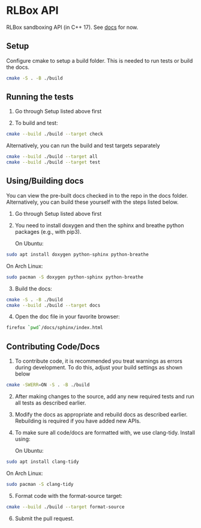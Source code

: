 # RLBox API

RLBox sandboxing API (in C++ 17). See [docs](./docs/sphinx/index.html) for now.

## Setup

Configure cmake to setup a build folder. This is needed to run tests or build
the docs.

```bash
cmake -S . -B ./build
```

## Running the tests

1. Go through Setup listed above first

2. To build and test:

```bash
cmake --build ./build --target check
```

Alternatively, you can run the build and test targets separately

```bash
cmake --build ./build --target all
cmake --build ./build --target test
```

## Using/Building docs

You can view the pre-built docs checked in to the repo in the docs folder.
Alternatively, you can build these yourself with the steps listed below.

1. Go through Setup listed above first

2. You need to install doxygen and then the sphinx and breathe python packages
   (e.g., with pip3).

   On Ubuntu:
```bash
sudo apt install doxygen python-sphinx python-breathe
```

   On Arch Linux:
```bash
sudo pacman -S doxygen python-sphinx python-breathe
```

3. Build the docs:

```bash
cmake -S . -B ./build
cmake --build ./build --target docs
```

4. Open the doc file in your favorite browser:

```bash
firefox `pwd`/docs/sphinx/index.html
```

## Contributing Code/Docs

1. To contribute code, it is recommended you treat warnings as errors during
development. To do this, adjust your build settings as shown below

```bash
cmake -SWERR=ON -S . -B ./build
```

2. After making changes to the source, add any new required tests and run all
tests as described earlier.

3. Modify the docs as appropriate and rebuild docs as described earlier.
Rebuilding is required if you have added new APIs.

4. To make sure all code/docs are formatted with, we use clang-tidy.
Install using:

   On Ubuntu:
```bash
sudo apt install clang-tidy
```
   On Arch Linux:
```bash
sudo pacman -S clang-tidy
```

5. Format code with the format-source target:
```bash
cmake --build ./build --target format-source
```

6. Submit the pull request.